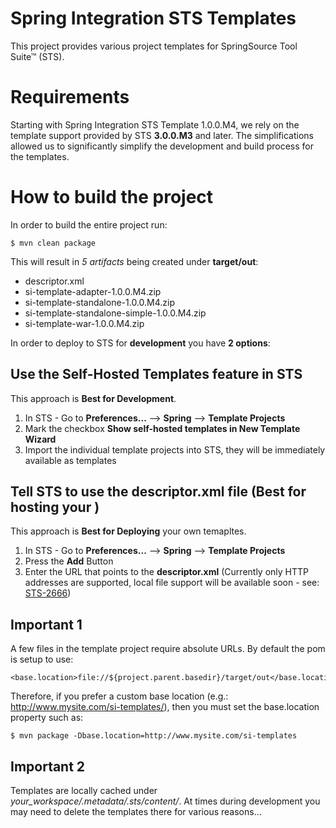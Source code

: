 Spring Integration STS Templates
================================

This project provides various project templates for SpringSource Tool Suite™ (STS).

# Requirements

Starting with Spring Integration STS Template 1.0.0.M4, we rely on the template support provided by STS **3.0.0.M3** and later. The simplifications allowed us to significantly simplify the development and build process for the templates.

# How to build the project

In order to build the entire project run:

    $ mvn clean package

This will result in *5 artifacts* being created under **target/out**:

* descriptor.xml
* si-template-adapter-1.0.0.M4.zip
* si-template-standalone-1.0.0.M4.zip
* si-template-standalone-simple-1.0.0.M4.zip
* si-template-war-1.0.0.M4.zip

In order to deploy to STS for **development** you have **2 options**:

## Use the Self-Hosted Templates feature in STS

This approach is  **Best for Development**.

1. In STS - Go to **Preferences...** --> **Spring** --> **Template Projects**
2. Mark the checkbox **Show self-hosted templates in New Template Wizard**
3. Import the individual template projects into STS, they will be immediately available as templates

## Tell STS to use the descriptor.xml file (Best for hosting your )

This approach is **Best for Deploying** your own temapltes.

1. In STS - Go to **Preferences...** --> **Spring** --> **Template Projects**
2. Press the **Add** Button
3. Enter the URL that points to the **descriptor.xml** (Currently only HTTP addresses are supported, local file support will be available soon - see: [STS-2666](https://issuetracker.springsource.com/browse/STS-2666))

## Important 1

A few files in the template project require absolute URLs. By default the pom is setup to use:

    <base.location>file://${project.parent.basedir}/target/out</base.location>

Therefore, if you prefer a custom base location (e.g.: http://www.mysite.com/si-templates/), then you must set the
base.location property such as:

    $ mvn package -Dbase.location=http://www.mysite.com/si-templates

## Important 2

Templates are locally cached under *your_workspace/.metadata/.sts/content/*. At times during development you may need to delete the templates there for various reasons... 

